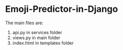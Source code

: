 # Emoji-Predictor-in-Django

The main files are:
1. api.py in services folder
2. views.py in main folder
3. index.html in templates folder
